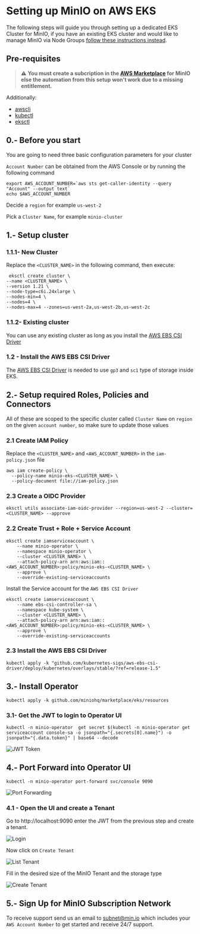 # Setting up MinIO on AWS EKS

The following steps will guide you through setting up a dedicated EKS Cluster for MinIO, if you have an existing EKS
cluster and would like to manage MinIO via Node Groups [follow these instructions instead](existing-eks-cli-simple.md).

## Pre-requisites

> ⚠️ **You must create a subcription in the [AWS Marketplace](https://aws.amazon.com/marketplace/pp/prodview-smchi7bcs4nn4) for MinIO else the automation from this setup won't work due to a missing entitlement.**


Additionally:

* [awscli](https://aws.amazon.com/cli/)
* [kubectl](https://kubernetes.io/docs/tasks/tools/)
* [eksctl](https://eksctl.io/introduction/#installation)

## 0.- Before you start

You are going to need three basic configuration parameters for your cluster

`Account Number` can be obtained from the AWS Console or by running the following command

```shell
export AWS_ACCOUNT_NUMBER=`aws sts get-caller-identity --query "Account" --output text` 
echo $AWS_ACCOUNT_NUMBER
```

Decide a `region` for example `us-west-2`

Pick a `Cluster Name`, for example `minio-cluster`

## 1.- Setup cluster

### 1.1.1- New Cluster

Replace the `<CLUSTER_NAME>` in the following command, then execute:

```shell
 eksctl create cluster \
--name <CLUSTER_NAME> \
--version 1.21 \
--node-type=c6i.24xlarge \
--nodes-min=4 \
--nodes=4 \
--nodes-max=4 --zones=us-west-2a,us-west-2b,us-west-2c
```

### 1.1.2- Existing cluster

You can use any existing cluster as long as you install
the [AWS EBS CSI Driver](https://github.com/kubernetes-sigs/aws-ebs-csi-driver)

### 1.2 - Install the AWS EBS CSI Driver

The [AWS EBS CSI Driver](https://github.com/kubernetes-sigs/aws-ebs-csi-driver) is needed to use `gp3` and `sc1` type of
storage inside EKS.

## 2.- Setup required Roles, Policies and Connectors

All of these are scoped to the specific cluster called `Cluster Name` on `region` on the given `account number`, so make
sure to update those values

### 2.1 Create IAM Policy

Replace the `<CLUSTER_NAME>` and `<AWS_ACCOUNT_NUMBER>` in the `iam-policy.json` file

```shell
aws iam create-policy \
  --policy-name minio-eks-<CLUSTER_NAME> \
  --policy-document file://iam-policy.json
```

### 2.3 Create a OIDC Provider

```shell
eksctl utils associate-iam-oidc-provider --region=us-west-2 --cluster=<CLUSTER_NAME> --approve
```

### 2.2 Create Trust + Role + Service Account

```shell
eksctl create iamserviceaccount \
    --name minio-operator \
    --namespace minio-operator \
    --cluster <CLUSTER_NAME> \
    --attach-policy-arn arn:aws:iam::<AWS_ACCOUNT_NUMBER>:policy/minio-eks-<CLUSTER_NAME> \
    --approve \
    --override-existing-serviceaccounts
```

Install the Service account for the `AWS EBS CSI Driver`

```shell
eksctl create iamserviceaccount \
    --name ebs-csi-controller-sa \
    --namespace kube-system \
    --cluster <CLUSTER_NAME> \
    --attach-policy-arn arn:aws:iam::<AWS_ACCOUNT_NUMBER>:policy/minio-eks-<CLUSTER_NAME> \
    --approve \
    --override-existing-serviceaccounts
```

### 2.3 Install the AWS EBS CSI Driver

```shell
kubectl apply -k "github.com/kubernetes-sigs/aws-ebs-csi-driver/deploy/kubernetes/overlays/stable/?ref=release-1.5"
```

## 3.- Install Operator

```shell
kubectl apply -k github.com/miniohq/marketplace/eks/resources 
```

### 3.1- Get the JWT to login to Operator UI

```shell
kubectl -n minio-operator  get secret $(kubectl -n minio-operator get serviceaccount console-sa -o jsonpath="{.secrets[0].name}") -o jsonpath="{.data.token}" | base64 --decode 
```

![JWT Token](images/jwt.png)

## 4.- Port Forward into Operator UI

```shell
kubectl -n minio-operator port-forward svc/console 9090
```

![Port Forwarding](images/port-forward.png)

### 4.1 - Open the UI and create a Tenant

Go to http://localhost:9090 enter the JWT from the previous step and create a tenant.

![Login](images/login.png)

Now click on `Create Tenant`

![List Tenant](images/tenant-list.png)

Fill in the desired size of the MinIO Tenant and the storage type

![Create Tenant](images/create-tenant.png)

## 5.- Sign Up for MinIO Subscription Network

To receive support send us an email to subnet@min.io which includes your `AWS Account Number` to get started and receive
24/7 support.
